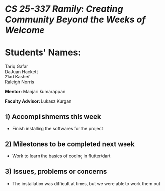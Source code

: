 # *CS 25-337 Ramily: Creating Community Beyond the Weeks of Welcome*

# **Students' Names:**
Tariq Gafar<br />
DaJuan Hackett<br />
Ziad Kashef<br />
Raleigh Norris

**Mentor:**
Manjari Kumarappan

**Faculty Advisor:**
Lukasz Kurgan

## 1) Accomplishments this week ##
   - Finish installing the softwares for the project

## 2) Milestones to be completed next week ##
   - Work to learn the basics of coding in flutter/dart

## 3) Issues, problems or concerns ##
   - The installation was difficult at times, but we were able to work them out